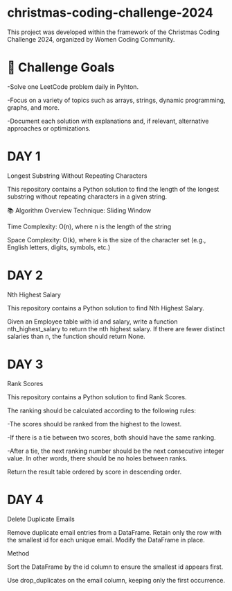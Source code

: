 # christmas-coding-challenge-2024
This project was developed within the framework of the Christmas Coding Challenge 2024, organized by Women Coding Community.

# 📅 Challenge Goals
-Solve one LeetCode problem daily in Pyhton.

-Focus on a variety of topics such as arrays, strings, dynamic programming, graphs, and more.

-Document each solution with explanations and, if relevant, alternative approaches or optimizations.

# DAY 1
Longest Substring Without Repeating Characters

This repository contains a Python solution to find the length of the longest substring without repeating characters in a given string.

📚 Algorithm Overview
Technique: Sliding Window

Time Complexity: O(n), where n is the length of the string

Space Complexity: O(k), where k is the size of the character set (e.g., English letters, digits, symbols, etc.)


# DAY 2
Nth Highest Salary

This repository contains a Python solution to find Nth Highest Salary.

Given an Employee table with id and salary, write a function nth_highest_salary to return the nth highest salary. If there are fewer distinct salaries than n, the function should return None.

# DAY 3
Rank Scores

This repository contains a Python solution to find Rank Scores.

The ranking should be calculated according to the following rules:

-The scores should be ranked from the highest to the lowest.

-If there is a tie between two scores, both should have the same ranking.

-After a tie, the next ranking number should be the next consecutive integer value. In other words, there should be no holes between ranks.

Return the result table ordered by score in descending order.

# DAY 4

Delete Duplicate Emails

Remove duplicate email entries from a DataFrame. Retain only the row with the smallest id for each unique email. Modify the DataFrame in place.

Method

Sort the DataFrame by the id column to ensure the smallest id appears first.

Use drop_duplicates on the email column, keeping only the first occurrence.

